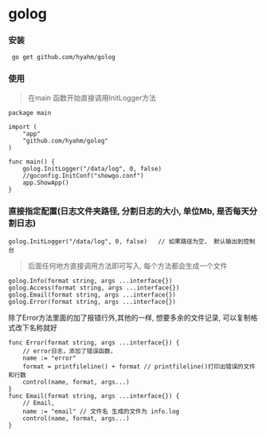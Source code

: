 # golog
### 安装
```
 go get github.com/hyahm/golog
```

### 使用
> 在main 函数开始直接调用InitLogger方法  
```
package main

import (
	"app"
	"github.com/hyahm/golog"
)

func main() {
	golog.InitLogger("/data/log", 0, false)
	//goconfig.InitConf("showgo.conf")
	app.ShowApp()
}
```
### 直接指定配置(日志文件夹路径, 分割日志的大小, 单位Mb, 是否每天分割日志)   
```
golog.InitLogger("/data/log", 0, false)   // 如果路径为空， 默认输出到控制台
```

> 后面任何地方直接调用方法即可写入, 每个方法都会生成一个文件   
```
golog.Info(format string, args ...interface{})
golog.Access(format string, args ...interface{})
golog.Email(format string, args ...interface{})
golog.Error(format string, args ...interface{})
```

除了Error方法里面的加了报错行外,其他的一样,  想要多余的文件记录, 可以复制格式改下名称就好  
```
func Error(format string, args ...interface{}) {
	// error日志，添加了错误函数，
	name := "error"
	format = printfileline() + format // printfileline()打印出错误的文件和行数
	control(name, format, args...)
}
func Email(format string, args ...interface{}) {
	// Email,
	name := "email" // 文件名 生成的文件为 info.log
	control(name, format, args...)  
}
```


